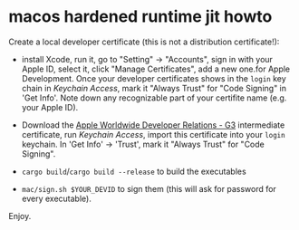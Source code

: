 # macos hardened runtime jit howto

Create a local developer certificate (this is not a distribution certificate!):

- install Xcode, run it, go to "Setting" -> "Accounts", sign in with your Apple ID, select it, click "Manage Certificates", add a new one.for Apple Development. Once your developer certificates shows in the `login` key chain in _Keychain Access_, mark it "Always Trust" for "Code Signing" in 'Get Info'. Note down any recognizable part of your certifite name (e.g. your Apple ID).

- Download the [Apple Worldwide Developer Relations - G3](https://www.apple.com/certificateauthority/AppleWWDRCAG3.cer) intermediate certificate, run _Keychain Access_, import this certificate into your `login` keychain. In 'Get Info' -> 'Trust', mark it "Always Trust" for "Code Signing".

- `cargo build`/`cargo build --release` to build the executables

- `mac/sign.sh $YOUR_DEVID` to sign them (this will ask for password for every executable).

Enjoy.
